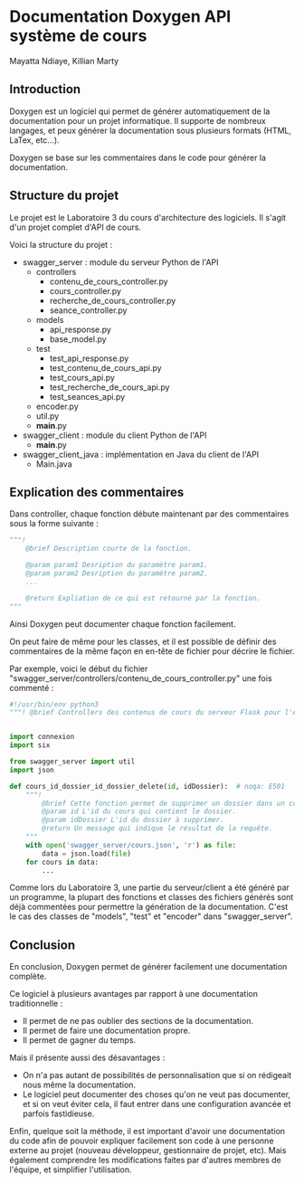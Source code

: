 # Documentation Doxygen API système de cours

Mayatta Ndiaye, Killian Marty

## Introduction

Doxygen est un logiciel qui permet de générer automatiquement de la documentation pour un projet informatique. Il supporte de nombreux langages, et peux générer la documentation sous plusieurs formats (HTML, LaTex, etc...).

Doxygen se base sur les commentaires dans le code pour générer la documentation.

## Structure du projet

Le projet est le Laboratoire 3 du cours d'architecture des logiciels. Il s'agit d'un projet complet d'API de cours.

Voici la structure du projet :

* swagger_server : module du serveur Python de l'API
    * controllers
        * contenu_de_cours_controller.py
        * cours_controller.py
        * recherche_de_cours_controller.py
        * seance_controller.py
    * models
        * api_response.py
        * base_model.py
    * test
        * test_api_response.py
        * test_contenu_de_cours_api.py
        * test_cours_api.py
        * test_recherche_de_cours_api.py
        * test_seances_api.py
    * encoder.py
    * util.py
    * __main__.py
* swagger_client : module du client Python de l'API
    * __main__.py
* swagger_client_java : implémentation en Java du client de l'API
    * Main.java

## Explication des commentaires

Dans controller, chaque fonction débute maintenant par des commentaires sous la forme suivante :

```python
"""!
    @brief Description courte de la fonction.

    @param param1 Desription du paramètre param1.
    @param param2 Desription du paramètre param2.
    ...

    @return Expliation de ce qui est retourné par la fonction.
"""
```
Ainsi Doxygen peut documenter chaque fonction facilement.

On peut faire de même pour les classes, et il est possible de définir des commentaires de la même façon en en-tête de fichier pour décrire le fichier.

Par exemple, voici le début du fichier "swagger_server/controllers/contenu_de_cours_controller.py" une fois commenté : 
```python
#!/usr/bin/env python3
"""! @brief Controllers des contenus de cours du serveur Flask pour l'API de cours."""


import connexion
import six

from swagger_server import util
import json

def cours_id_dossier_id_dossier_delete(id, idDossier):  # noqa: E501
    """!
        @brief Cette fonction permet de supprimer un dossier dans un cours.
        @param id L'id du cours qui contient le dossier.
        @param idDossier L'id du dossier à supprimer.
        @return Un message qui indique le résultat de la requête.
    """
    with open('swagger_server/cours.json', 'r') as file:
        data = json.load(file)
    for cours in data:
        ...
```

Comme lors du Laboratoire 3, une partie du serveur/client a été généré par un programme, la plupart des fonctions et classes des fichiers générés sont déjà commentées pour permettre la génération de la documentation. C'est le cas des classes de "models", "test" et "encoder" dans "swagger_server".


## Conclusion

En conclusion, Doxygen permet de générer facilement une documentation complète. 

Ce logiciel à plusieurs avantages par rapport à une documentation traditionnelle :
* Il permet de ne pas oublier des sections de la documentation.
* Il permet de faire une documentation propre.
* Il permet de gagner du temps.

Mais il présente aussi des désavantages :

* On n'a pas autant de possibilités de personnalisation que si on rédigeait nous même la documentation.
* Le logiciel peut documenter des choses qu'on ne veut pas documenter, et si on veut éviter cela, il faut entrer dans une configuration avancée et parfois fastidieuse.

Enfin, quelque soit la méthode, il est important d'avoir une documentation du code afin de pouvoir expliquer facilement son code à une personne externe au projet (nouveau développeur, gestionnaire de projet, etc). Mais également comprendre les modifications faites par d'autres membres de l'équipe, et simplifier l'utilisation.